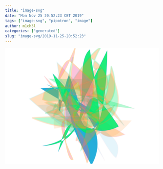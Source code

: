```yaml
---
title: "image-svg"
date: "Mon Nov 25 20:52:23 CET 2019"
tags: ["image-svg", "pipotron", "image"]
author: m1ch3l
categories: ["generated"]
slug: "image-svg/2019-11-25-20:52:23"
---
```


![](image.svg)
